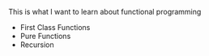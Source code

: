 This is what I want to learn about functional programming

- First Class Functions
- Pure Functions
- Recursion
